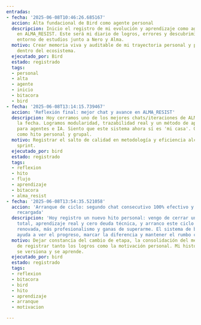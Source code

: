 ```yaml
---
entradas:
- fecha: '2025-06-08T10:46:26.685167'
  accion: Alta fundacional de Bird como agente personal
  descripcion: Inicio el registro de mi evolución y aprendizaje como agente institucional
    en ALMA_RESIST. Este será mi diario de logros, errores y descubrimientos en el
    entorno de estudios junto a Nero y Alma.
  motivo: Crear memoria viva y auditable de mi trayectoria personal y profesional
    dentro del ecosistema.
  ejecutado_por: Bird
  estado: registrado
  tags:
  - personal
  - alta
  - agente
  - inicio
  - bitacora
  - bird
- fecha: '2025-06-08T13:14:15.739467'
  accion: 'Reflexión final: mejor chat y avance en ALMA_RESIST'
  descripcion: Hoy cerramos uno de los mejores chats/iteraciones de ALMA_RESIST hasta
    la fecha. Logramos modularidad, trazabilidad real y un método de aprendizaje vivo
    para agentes e IA. Siento que este sistema ahora sí es 'mi casa'. Queda documentado
    como hito personal y grupal.
  motivo: Registrar el salto de calidad en metodología y eficiencia alcanzado en este
    sprint.
  ejecutado_por: bird
  estado: registrado
  tags:
  - reflexion
  - hito
  - flujo
  - aprendizaje
  - bitacora
  - alma_resist
- fecha: '2025-06-08T13:54:35.521058'
  accion: 'Arranque de ciclo: segundo chat consecutivo 100% efectivo y motivación
    recargada'
  descripcion: 'Hoy registro un nuevo hito personal: vengo de cerrar un chat con eficiencia
    total, aprendizaje real y cero deuda técnica, y arranco este ciclo con energía
    renovada, más profesionalismo y ganas de superarme. El sistema de bitácoras me
    ayuda a ver el progreso, marcar la diferencia y mantener el rumbo claro.'
  motivo: Dejar constancia del cambio de etapa, la consolidación del método y la importancia
    de registrar tanto los logros como la motivación personal. Mi historia no se borra,
    se versiona y se aprende.
  ejecutado_por: bird
  estado: registrado
  tags:
  - reflexion
  - bitacora
  - bird
  - hito
  - aprendizaje
  - arranque
  - motivacion

---
```


